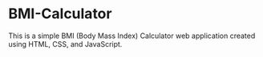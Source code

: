 # BMI-Calculator
This is a simple BMI (Body Mass Index) Calculator web application created using HTML, CSS, and JavaScript.
